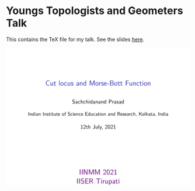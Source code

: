 # Youngs Topologists and Geometers Talk

This contains the TeX file for my talk. See the slides [here](https://students.iiserkol.ac.in/~sp17rs038/assets/attachments/Inter_IISER-NISER_Meet.pdf).

![](talk-2.png)
